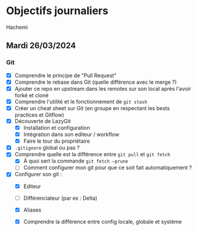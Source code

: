 # Objectifs journaliers

Hachemi

## Mardi 26/03/2024


### Git

- [X] Comprendre le principe de "Pull Request"
- [X] Comprendre le rebase dans Git (quelle différence avec le merge ?)
- [X] Ajouter ce repo en upstream dans les remotes sur son local après l'avoir forké et cloné
- [X] Comprendre l'utilité et le fonctionnement de `git stash`
- [X] Créer un cheat sheet sur Git (en groupe en respectant les bests practices et Gitflow)
- [X] Découverte de LazyGit
  - [X] Installation et configuration
  - [X] Intégration dans son editeur / workflow
  - [X] Faire le tour du propriétaire
- [X] `.gitignore` global ou pas ?
- [X] Comprendre quelle est la différence entre `git pull` et `git fetch`
    - [X] À quoi sert la commande `git fetch —prune`
    - [ ] Comment configurer mon git pour que ce soit fait automatiquement ?
- [X] Configurer son git : 
  - [X] Editeur 
  - [ ] Différenciateur (par ex : Delta) 
  - [X] Aliases 
  - [X] Comprendre la différence entre config locale, globale et système

